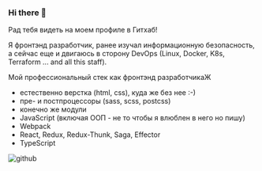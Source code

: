 ### Hi there 👋

Рад тебя видеть на моем профиле в Гитхаб!

Я фронтэнд разработчик, ранее изучал информационную безопасность, а сейчас еще и двигаюсь в сторону DevOps (Linux, Docker, K8s, Terraform ... and all this staff).

Мой профессиональный стек как фронтэнд разработчикаЖ
- естественно верстка (html, css), куда же без нее :-)
- пре- и постпроцессоры (sass, scss, postcss)
- конечно же модули
- JavaScript (включая ООП - не то чтобы я влюблен в него но пишу)
- Webpack
- React, Redux, Redux-Thunk, Saga, Effector
- TypeScript



![github](https://img.shields.io/badge/GitHub-000000?style=for-the-badge&logo=GitHub&logoColor=white)


<!--
**denis-ttk-1975/denis-ttk-1975** is a ✨ _special_ ✨ repository because its `README.md` (this file) appears on your GitHub profile.

Here are some ideas to get you started:

- 🔭 I’m currently working on ...
- 🌱 I’m currently learning ...
- 👯 I’m looking to collaborate on ...
- 🤔 I’m looking for help with ...
- 💬 Ask me about ...
- 📫 How to reach me: ...
- 😄 Pronouns: ...
- ⚡ Fun fact: ...
-->
